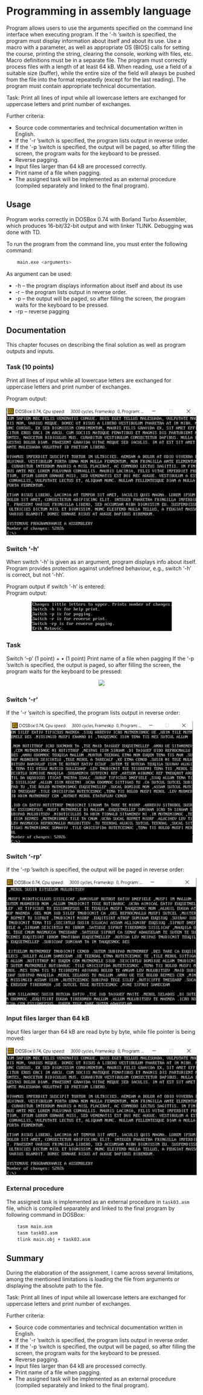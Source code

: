 # Programming in assembly language  
Program allows users to use the arguments specified on the command line interface when executing program. 
If the '-h ’switch is specified, the program must display information about itself and about its use.
Use a macro with a parameter, as well as appropriate OS (BIOS) calls for setting the course, printing the string, clearing the console, working with files, etc. Macro definitions must be in a separate file. 
The program must correctly process files with a length of at least 64 kB. When reading, use a field of a suitable size (buffer), while the entire size of the field will always be pushed from the file into the format repeatedly (except for the last reading).
The program must contain appropriate technical documentation.

Task: Print all lines of input while all lowercase letters are exchanged for uppercase letters and print number of exchanges.

Further criteria:
* Source code commentaries and technical documentation written in English.
* If the '-r ’switch is specified, the program lists output in reverse order.
* If the '-p ’switch is specified, the output will be paged, so after filling the screen, the program waits for the keyboard to be pressed.
* Reverse pagging.
* Input files larger than 64 kB are processed correctly. 
* Print name of a file when pagging.
* The assigned task will be implemented as an external procedure (compiled separately and linked to the final program).
 

## Usage  
Program works correctly in DOSBox 0.74 with Borland Turbo Assembler, which produces 16-bit/32-bit output and with linker TLINK. Debugging was done with TD.

To run the program from the command line, you must enter the following command:

```bash
    main.exe <arguments>
```
As argument can be used:
* -h – the program displays information about itself and about its use
* -r – the program lists output in reverse order.
* -p – the output will be paged, so after filling the screen, the program waits for the keyboard to be pressed.
* -rp – reverse pagging

## Documentation  
This chapter focuses on describing the final solution as well as program outputs and inputs.  
### Task (10 points)
Print all lines of input while all lowercase letters are exchanged for uppercase letters and print number of exchanges.

Program output:  
<p align="center">
	<img src="./figures/1.png">
</p>

### Switch ‘-h’ 
When switch ‘-h’ is given as an argument, program displays info about itself. Program provides protection against undefined behaviour, e.g., switch ‘-h’ is correct, but not ‘-hh’. 

Program output if switch ‘-h’ is entered:  
Program output:  
<p align="center">
	<img src="./figures/2.png">
</p>

### Task
Switch ‘–p’ (1 point) + •	(1 point) Print name of a file when pagging
If the ‘-p ’switch is specified, the output is paged, so after filling the screen, the program waits for the keyboard to be pressed:
<p align="center">
	<img src="./figures/3png">
</p>

### Switch ‘-r’
If the ‘-r ’switch is specified, the program lists output in reverse order:
<p align="center">
	<img src="./figures/4.png">
</p>

### Switch ‘-rp’
If the ‘-rp ’switch is specified, the output will be paged in reverse order:  
<p align="center">
	<img src="./figures/5.png">
</p>

### Input files larger than 64 kB
Input files larger than 64 kB are read byte by byte, while file pointer is being moved:  
<p align="center">
	<img src="./figures/6.png">
</p>

### External procedure
The assigned task is implemented as an external procedure in `task03.asm` file, which is compiled separately and linked to the final program by following command in DOSBox:
```bash
    tasm main.asm
    tasm task03.asm
    tlink main.obj + task03.asm
```  

## Summary
During the elaboration of the assignment, I came across several limitations, among the mentioned limitations is loading the file from arguments or displaying the absolute path to the file.  

Task: Print all lines of input while all lowercase letters are exchanged for uppercase letters and print number of exchanges.

Further criteria:
* Source code commentaries and technical documentation written in English.
* If the '-r ’switch is specified, the program lists output in reverse order.
* If the '-p ’switch is specified, the output will be paged, so after filling the screen, the program waits for the keyboard to be pressed.
* Reverse pagging.
* Input files larger than 64 kB are processed correctly. 
* Print name of a file when pagging.
* The assigned task will be implemented as an external procedure (compiled separately and linked to the final program).



